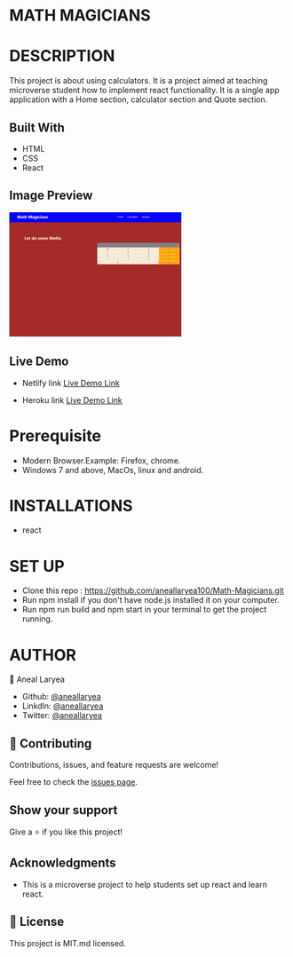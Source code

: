 # MATH MAGICIANS

# DESCRIPTION
This project is about using calculators. It is a project aimed at teaching microverse student how to implement react functionality. It is a single app application with a Home section, calculator section and Quote section.

## Built With

- HTML
- CSS
- React

## Image Preview 
![math magician](./src/images/mathtatenda.png)


## Live Demo
* Netlify link
[Live Demo Link](https://cool-mochi-15892a.netlify.app/)

* Heroku link
[Live Demo Link](https://math-aneal.herokuapp.com/)

# Prerequisite
* Modern Browser.Example: Firefox, chrome.
* Windows 7 and above, MacOs, linux and android.

# INSTALLATIONS
* react


# SET UP
* Clone this repo : https://github.com/aneallaryea100/Math-Magicians.git
* Run npm install if you don't have node.js installed it on your computer.
* Run npm run build and npm start in your terminal to get the project running.

# AUTHOR
👤 Aneal Laryea
* Github: [@aneallaryea](https://github.com/aneallaryea100)
* LinkdIn: [@aneallaryea](https://www.linkedin.com/in/nii-aneal-84ba7a147)
* Twitter: [@aneallaryea](https://twitter.com/AnealLaryea)


## 🤝 Contributing

Contributions, issues, and feature requests are welcome!

Feel free to check the [issues page](../../issues/).

## Show your support

Give a ⭐️ if you like this project!

## Acknowledgments

- This is a microverse project to help students set up react and learn react.

## 📝 License

This project is MIT.md licensed.
